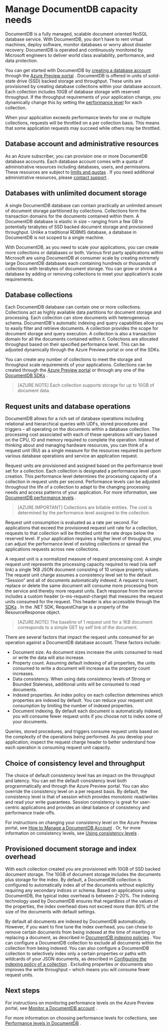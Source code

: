 <properties 
	pageTitle="Manage DocumentDB capacity | Windows Azure" 
	description="Learn how you can scale DocumentDB to meet the capacity needs of your application." 
	services="documentdb" 
	authors="mimig1" 
	manager="jhubbard" 
	editor="cgronlun" 
	documentationCenter=""/>

<tags
	ms.service="documentdb"
	ms.date="10/28/2015"
	wacn.date=""/>

# Manage DocumentDB capacity needs
DocumentDB is a fully managed, scalable document oriented NoSQL database service.  With DocumentDB, you <!-- deleted by customization don't --><!-- keep by customization: begin --> don’t <!-- keep by customization: end --> have to rent virtual machines, deploy software, monitor databases or worry about disaster recovery. DocumentDB is operated and continuously monitored by Microsoft engineers to deliver world class availability, performance, and data protection.

You can get started with DocumentDB by [creating a database <!-- deleted by customization account](/documentation/articles/documentdb-create-account) --><!-- keep by customization: begin --> account](documentdb-create-account.md) <!-- keep by customization: end --> through the [Azure Preview <!-- deleted by customization portal](https://manage.windowsazure.cn/) --><!-- keep by customization: begin --> portal](https://portal.azure.com/) <!-- keep by customization: end -->. DocumentDB is offered in units of solid-state drive (SSD) backed storage and throughput. These units are provisioned by creating database collections within your database account. Each collection includes 10GB of database storage with reserved throughput. If the throughput requirements of your application change, you dynamically change this by setting the [performance <!-- deleted by customization level](/documentation/articles/documentdb-performance-levels) --><!-- keep by customization: begin --> level](documentdb-performance-levels.md) <!-- keep by customization: end --> for each collection.

When your application exceeds performance levels for one or multiple collections, requests will be throttled on a per collection basis. This means that some application requests may succeed while others may be throttled.

## Database account and administrative resources
As an Azure subscriber, you can provision one or more DocumentDB database accounts. Each database account comes with a quota of administrative resources including databases, users, and permissions. These resources are subject to [limits and <!-- deleted by customization quotas](/documentation/articles/documentdb-limits) --><!-- keep by customization: begin --> quotas](documentdb-limits.md) <!-- keep by customization: end -->. If you need additional administrative resources, please [contact <!-- deleted by customization support](/documentation/articles/documentdb-increase-limits) --><!-- keep by customization: begin --> support](documentdb-increase-limits.md) <!-- keep by customization: end -->.

## Databases with unlimited document storage
A single DocumentDB database can contain practically an unlimited amount of document storage partitioned by collections. Collections form the transaction domains for the documents contained within them. A DocumentDB database is elastic in size <!-- deleted by customization - --><!-- keep by customization: begin --> – <!-- keep by customization: end --> ranging from a few GB to potentially terabytes of SSD backed document storage and provisioned throughput. Unlike a traditional RDBMS database, a database in DocumentDB is not scoped to a single machine.

With DocumentDB, as you need to scale your applications, you can create more collections or databases or both. Various first party applications within Microsoft are using DocumentDB at consumer scale by creating extremely large DocumentDB databases each containing hundreds or thousands of collections with terabytes of document storage. You can grow or shrink a database by adding or removing collections to meet your <!-- deleted by customization application's --><!-- keep by customization: begin --> application’s <!-- keep by customization: end --> scale requirements.

## Database collections
Each DocumentDB database can contain one or more collections. Collections act as highly available data partitions for document storage and processing. Each collection can store documents with heterogeneous schema. DocumentDB's automatic indexing and query capabilities allow you to easily filter and retrieve documents. A collection provides the scope for document storage and query execution. A collection is also a transaction domain for all the documents contained within it. Collections are allocated throughput based on their specified performance level.  This can be adjusted dynamically through the Azure Preview portal or one of the SDKs. 

You can create any number of collections to meet the storage and throughput scale requirements of your applications. Collections can be created through the [Azure Preview <!-- deleted by customization portal](https://manage.windowsazure.cn/) --><!-- keep by customization: begin --> portal](https://portal.azure.com/) <!-- keep by customization: end --> or through any one of the [DocumentDB <!-- deleted by customization SDKs](https://msdn.microsoft.com/zh-cn/library/azure/dn781482.aspx) --><!-- keep by customization: begin --> SDKs](https://msdn.microsoft.com/library/azure/dn781482.aspx) <!-- keep by customization: end -->.

>[AZURE.NOTE] Each collection supports storage for up to 10GB of document data. 
 
## Request units and database operations
DocumentDB allows for a rich set of database operations including relational and hierarchical queries with UDFs, stored procedures and triggers <!-- deleted by customization - --><!-- keep by customization: begin --> – <!-- keep by customization: end --> all operating on the documents within a database collection. The processing cost associated with each of these operations will vary based on the CPU, IO and memory required to complete the operation. Instead of thinking about and managing hardware resources, you can think of a request unit (RU) as a single measure for the resources required to perform various database operations and service an application request.

Request units are provisioned and assigned based on the performance level set for a collection. Each collection is designated a performance level upon creation. This performance level determines the processing capacity of a collection in request units per second. Performance levels can be adjusted throughout the life of a collection to adapt to the changing processing needs and access patterns of your application. For more information, see [DocumentDB performance <!-- deleted by customization levels](/documentation/articles/documentdb-performance-levels) --><!-- keep by customization: begin --> levels](documentdb-performance-levels.md) <!-- keep by customization: end -->.

>[AZURE.IMPORTANT] Collections are billable entities. The cost is determined by the performance level assigned to the collection. 

Request unit consumption is evaluated as a rate per second. For applications that exceed the provisioned request unit rate for a collection, requests to that collection will be throttled until the rate drops below the reserved level. If your application requires a higher level of throughput, you can adjust the performance level of existing collections or spread the applications requests across new collections.

A request unit is a normalized measure of request processing cost. A single request unit represents the processing capacity required to read (via self link) a single 1KB JSON document consisting of 10 unique property values. The request unit charge assumes a consistency level set to the default “Session” and all of documents automatically indexed. A request to insert, replace or delete the same document will consume more processing from the service and thereby more request units. Each response from the service includes a custom header (x-ms-request-charge) that measures the request units consumed for the request. This header is also accessible through the <!-- deleted by customization [SDKs](https://msdn.microsoft.com/zh-cn/library/azure/dn781482.aspx) --><!-- keep by customization: begin --> [SDKs](https://msdn.microsoft.com/library/azure/dn781482.aspx) <!-- keep by customization: end -->. In the .NET SDK, RequestCharge is a property of the ResourceResponse object.

>[AZURE.NOTE] The baseline of 1 request unit for a 1KB document corresponds to a simple GET by self link of the document. 

There are several factors that impact the request units consumed for an operation against a DocumentDB database account. These factors include:

- Document size. As document sizes increase the units consumed to read or write the data will also increase.
- Property count. Assuming default indexing of all properties, the units consumed to write a document will increase as the property count increases.
- Data consistency. When using data consistency levels of Strong or Bounded Staleness, additional units will be consumed to read documents.
- Indexed properties. An index policy on each collection determines which properties are indexed by default. You can reduce your request unit consumption by limiting the number of indexed properties. 
- Document indexing. By default each document is automatically indexed, you will consume fewer request units if you choose not to index some of your documents.

Queries, stored procedures, and triggers consume request units based on the complexity of the operations being performed. As you develop your application, inspect the request charge header to better understand how each operation is consuming request unit capacity.  

## Choice of consistency level and throughput
The choice of default consistency level has an impact on the throughput and latency. You can set the default consistency level both programmatically and through the Azure Preview portal. You can also override the consistency level on a per request basis. By default, the consistency level is that of session which provides monotonic read/writes and read your write guarantees. Session consistency is great for user-centric applications and provides an ideal balance of consistency and performance trade-offs.    

For instructions on changing your consistency level on the Azure Preview portal, see [How to Manage a DocumentDB <!-- deleted by customization Account](/documentation/articles/documentdb-manage-account#consistency) --><!-- keep by customization: begin --> Account](documentdb-manage-account.md#consistency) <!-- keep by customization: end -->. Or, for more information on consistency levels, see [Using consistency <!-- deleted by customization levels](/documentation/articles/documentdb-consistency-levels) --><!-- keep by customization: begin --> levels](documentdb-consistency-levels.md) <!-- keep by customization: end -->.

## Provisioned document storage and index overhead
With each collection created you are provisioned with 10GB of SSD backed document storage. The 10GB of document storage includes the documents plus storage for the index. By default, a DocumentDB collection is configured to automatically index all of the documents without explicitly requiring any secondary indices or schema. Based on applications using DocumentDB, the typical index overhead is between 2-20%. The indexing technology used by DocumentDB ensures that regardless of the values of the properties, the index overhead does not exceed more than 80% of the size of the documents with default settings. 

By default all documents are indexed by DocumentDB automatically. However, if you want to fine tune the index overhead, you can chose to remove certain documents from being indexed at the time of inserting or replacing a document, as described in [DocumentDB indexing <!-- deleted by customization policies](/documentation/articles/documentdb-indexing-policies) --><!-- keep by customization: begin --> policies](documentdb-indexing-policies.md) <!-- keep by customization: end -->. You can configure a DocumentDB collection to exclude all documents within the collection from being indexed. You can also configure a DocumentDB collection to selectively index only a certain properties or paths with wildcards of your JSON documents, as described in [Configuring the indexing policy of a <!-- deleted by customization collection](/documentation/articles/documentdb-indexing-policies#configuring-the-indexing-policy-of-a-collection) --><!-- keep by customization: begin --> collection](documentdb-indexing-policies.md#configuring-the-indexing-policy-of-a-collection) <!-- keep by customization: end -->. Excluding properties or documents also improves the write throughput <!-- deleted by customization - --><!-- keep by customization: begin --> – <!-- keep by customization: end --> which means you will consume fewer request units.
 
## Next steps
For instructions on monitoring performance levels on the Azure Preview portal, see [Monitor a DocumentDB <!-- deleted by customization account](/documentation/articles/documentdb-monitor-accounts) --><!-- keep by customization: begin --> account](documentdb-monitor-accounts.md) <!-- keep by customization: end -->.

For more information on choosing performance levels for collections, see [Performance levels in <!-- deleted by customization DocumentDB](/documentation/articles/documentdb-performance-levels) --><!-- keep by customization: begin --> DocumentDB](documentdb-performance-levels) <!-- keep by customization: end -->.
 